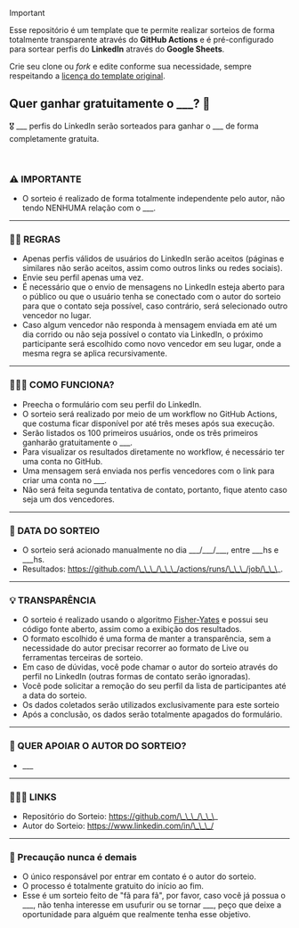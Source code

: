 > [!IMPORTANT]
> Esse repositório é um template que te permite realizar sorteios de forma totalmente transparente através do **GitHub Actions** e é pré-configurado para sortear perfis do **LinkedIn** através do **Google Sheets**.
>
> Crie seu clone ou _fork_ e edite conforme sua necessidade, sempre respeitando a [licença do template original](https://github.com/wellwelwel/google-forms-giveaway-template/blob/main/LICENSE).

<!-- Texto sugerido para o Google Forms -->

## Quer ganhar gratuitamente o \_\_\_? 🙌

🎖️ \_\_\_ perfis do LinkedIn serão sorteados para ganhar o \_\_\_ de forma completamente gratuita.

<br />

### ⚠️ IMPORTANTE <!-- Remova caso você tenha autoria sobre o prêmio -->

- O sorteio é realizado de forma totalmente independente pelo autor, não tendo NENHUMA relação com o \_\_\_.

---

### 🧑‍⚖️ REGRAS

- Apenas perfis válidos de usuários do LinkedIn serão aceitos (páginas e similares não serão aceitos, assim como outros links ou redes sociais).
- Envie seu perfil apenas uma vez.
- É necessário que o envio de mensagens no LinkedIn esteja aberto para o público ou que o usuário tenha se conectado com o autor do sorteio para que o contato seja possível, caso contrário, será selecionado outro vencedor no lugar.
- Caso algum vencedor não responda à mensagem enviada em até um dia corrido ou não seja possível o contato via LinkedIn, o próximo participante será escolhido como novo vencedor em seu lugar, onde a mesma regra se aplica recursivamente.

---

### 🧙🏻‍♂️ COMO FUNCIONA?

- Preecha o formulário com seu perfil do LinkedIn.
- O sorteio será realizado por meio de um workflow no GitHub Actions, que costuma ficar disponível por até três meses após sua execução.
- Serão listados os 100 primeiros usuários, onde os três primeiros ganharão gratuitamente o \_\_\_.
- Para visualizar os resultados diretamente no workflow, é necessário ter uma conta no GitHub.
- Uma mensagem será enviada nos perfis vencedores com o link para criar uma conta no \_\_\_.
- Não será feita segunda tentativa de contato, portanto, fique atento caso seja um dos vencedores.

---

### 📆 DATA DO SORTEIO

- O sorteio será acionado manualmente no dia \_\_\_/\_\_\_/\_\_\_, entre \_\_\_hs e \_\_\_hs.
- Resultados: https://github.com/\_\_\_/\_\_\_/actions/runs/\_\_\_/job/\_\_\_.

---

### 💡 TRANSPARÊNCIA

- O sorteio é realizado usando o algoritmo [Fisher-Yates](./src/helpers/results.ts) e possui seu código fonte aberto, assim como a exibição dos resultados.
- O formato escolhido é uma forma de manter a transparência, sem a necessidade do autor precisar recorrer ao formato de Live ou ferramentas terceiras de sorteio.
- Em caso de dúvidas, você pode chamar o autor do sorteio através do perfil no LinkedIn (outras formas de contato serão ignoradas).
- Você pode solicitar a remoção do seu perfil da lista de participantes até a data do sorteio.
- Os dados coletados serão utilizados exclusivamente para este sorteio
- Após a conclusão, os dados serão totalmente apagados do formulário.

---

### 💙 QUER APOIAR O AUTOR DO SORTEIO?

- \_\_\_

---

### 🙋🏻‍♂️ LINKS

- Repositório do Sorteio: https://github.com/\_\_\_/\_\_\_
- Autor do Sorteio: https://www.linkedin.com/in/\_\_\_/

---

### 🔐 Precaução nunca é demais

- O único responsável por entrar em contato é o autor do sorteio.
- O processo é totalmente gratuito do início ao fim.
- Esse é um sorteio feito de "fã para fã", por favor, caso você já possua o \_\_\_, não tenha interesse em usufurir ou se tornar \_\_\_, peço que deixe a oportunidade para alguém que realmente tenha esse objetivo.
